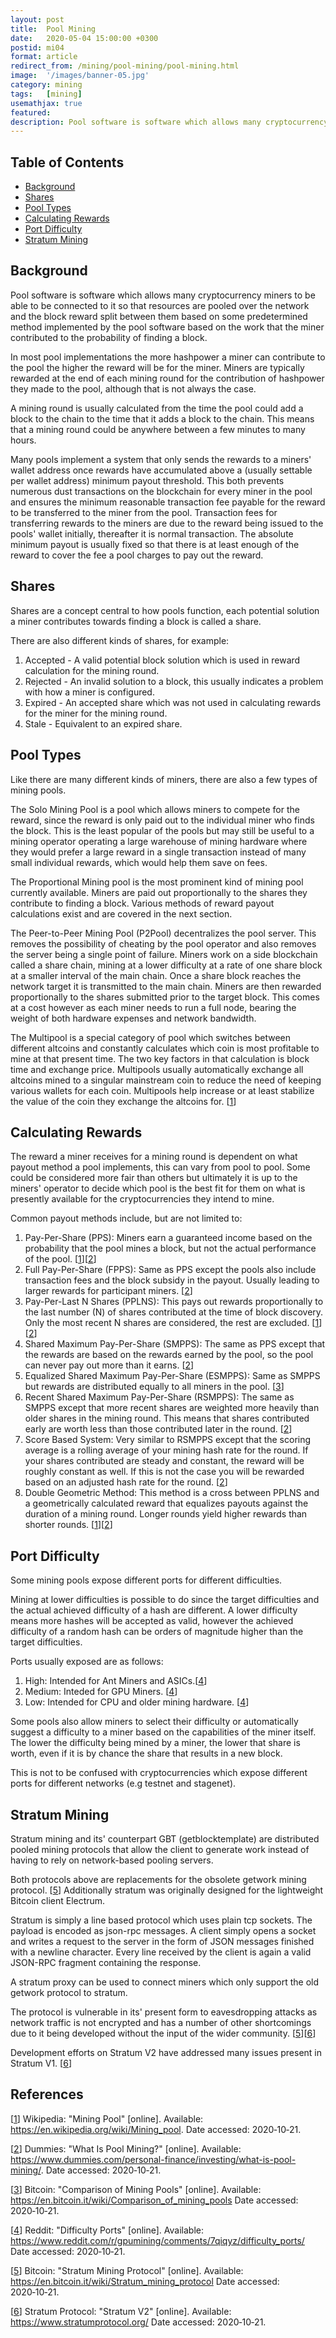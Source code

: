 ```yaml
---
layout: post
title:  Pool Mining
date:   2020-05-04 15:00:00 +0300
postid: mi04
format: article
redirect_from: /mining/pool-mining/pool-mining.html
image:  '/images/banner-05.jpg'
category: mining
tags:   [mining]
usemathjax: true
featured:
description: Pool software is software which allows many cryptocurrency miners to be able to be connected to it so that resources are pooled over the network...
---
```


## Table of Contents

- [Background](#background)
- [Shares](#shares)
- [Pool Types](#pool-types)
- [Calculating Rewards](#calculating-rewards)
- [Port Difficulty](#port-difficulty)
- [Stratum Mining](#calculating-rewards)


## Background

Pool software is software which allows many cryptocurrency miners to be able to be connected to it so that
resources are pooled over the network and the block reward split between them based on some predetermined method
implemented by the pool software based on the work that the miner contributed to the probability of finding a block.

In most pool implementations the more hashpower a miner can contribute to the pool the higher the reward will be for the miner.
Miners are typically rewarded at the end of each mining round for the contribution of hashpower they made to the pool,
although that is not always the case.

A mining round is usually calculated from the time the pool could add a block to
the chain to the time that it adds a block to the chain. This means that a mining round could be anywhere between a
few minutes to many hours.

Many pools implement a system that only sends the rewards to a miners' wallet address once rewards have accumulated
above a (usually settable per wallet address) minimum payout threshold. This both prevents numerous dust transactions on
the blockchain for every miner in the pool and ensures the minimum reasonable transaction fee payable for the reward to
be transferred to the miner from the pool. Transaction fees for transferring rewards to the miners are due to the reward
being issued to the pools' wallet initially, thereafter it is normal transaction. The absolute minimum payout is
usually fixed so that there is at least enough of the reward to cover the fee a pool charges to pay out the reward.

## Shares

Shares are a concept central to how pools function, each potential solution a miner contributes towards finding a block
is called a share.

There are also different kinds of shares, for example:
1) Accepted - A valid potential block solution which is used in reward calculation for the mining round.
2) Rejected - An invalid solution to a block, this usually indicates a problem with how a miner is configured.
3) Expired - An accepted share which was not used in calculating rewards for the miner for the mining round.
4) Stale - Equivalent to an expired share.

## Pool Types

Like there are many different kinds of miners, there are also a few types of mining pools.

The Solo Mining Pool is a pool which allows miners to compete for the reward, since the reward is only paid out to
the individual miner who finds the block. This is the least popular of the pools but may still be useful to
a mining operator operating a large warehouse of mining hardware where they would prefer a large reward in a single
transaction instead of many small individual rewards, which would help them save on fees.

The Proportional Mining pool is the most prominent kind of mining pool currently available. Miners are paid out
proportionally to the shares they contribute to finding a block. Various methods of reward payout calculations
exist and are covered in the next section.

The Peer-to-Peer Mining Pool (P2Pool) decentralizes the pool server. This removes the possibility of cheating by the
pool operator and also removes the server being a single point of failure. Miners work on a side blockchain called a
share chain, mining at a lower difficulty at a rate of one share block at a smaller interval of the main chain.
Once a share block reaches the network target it is transmitted to the main chain. Miners are then rewarded proportionally
to the shares submitted prior to the target block. This comes at a cost however as each miner needs to run a full node,
bearing the weight of both hardware expenses and network bandwidth.

The Multipool is a special category of pool which switches between different altcoins and constantly calculates which
coin is most profitable to mine at that present time. The two key factors in that calculation is block time and
exchange price. Multipools usually automatically exchange all altcoins mined to a singular mainstream coin to reduce the
need of keeping various wallets for each coin. Multipools help increase or at least stabilize the value of the coin they
exchange the altcoins for. [[1]]


## Calculating Rewards

The reward a miner receives for a mining round is dependent on what payout method a pool implements, this can
vary from pool to pool. Some could be considered more fair than others but ultimately it is up to the miners'
operator to decide which pool is the best fit for them on what is presently available for the cryptocurrencies
they intend to mine.

Common payout methods include, but are not limited to:
1) Pay-Per-Share (PPS): Miners earn a guaranteed income based on the probability that the pool mines a block, but
 not the actual performance of the pool. [[1]][[2]]
2) Full Pay-Per-Share (FPPS): Same as PPS except the pools also include transaction fees and the block subsidy in the
payout. Usually leading to larger rewards for participant miners. [[2]]
3) Pay-Per-Last N Shares (PPLNS): This pays out rewards proportionally to the last number (N) of shares contributed at
the time of block discovery. Only the most recent N shares are considered, the rest are excluded. [[1]][[2]]
4) Shared Maximum Pay-Per-Share (SMPPS): The same as PPS except that the rewards are based on the rewards earned by the
pool, so the pool can never pay out more than it earns. [[2]]
5) Equalized Shared Maximum Pay-Per-Share (ESMPPS): Same as SMPPS but rewards are distributed equally to all miners
in the pool. [[3]]
6) Recent Shared Maximum Pay-Per-Share (RSMPPS): The same as SMPPS except that more recent shares are weighted more
heavily than older shares in the mining round. This means that shares contributed early are worth less than
those contributed later in the round. [[2]]
7) Score Based System: Very similar to RSMPPS except that the scoring average is a rolling average of your mining hash
rate for the round. If your shares contributed are steady and constant, the reward will be roughly constant as well. If
this is not the case you will be rewarded based on an adjusted hash rate for the round. [[2]]
8) Double Geometric Method: This method is a cross between PPLNS and a geometrically calculated reward that equalizes
payouts against the duration of a mining round. Longer rounds yield higher rewards than shorter rounds. [[1]][[2]]

## Port Difficulty

Some mining pools expose different ports for different difficulties.

Mining at lower difficulties is possible to do since the target difficulties and the actual achieved difficulty of a hash
are different. A lower difficulty means more hashes will be accepted as valid, however the achieved difficulty of a random hash
can be orders of magnitude higher than the target difficulties.

Ports usually exposed are as follows:
1) High: Intended for Ant Miners and ASICs.[[4]]
2) Medium: Inteded for GPU Miners. [[4]]
3) Low: Intended for CPU and older mining hardware. [[4]]

Some pools also allow miners to select their difficulty or automatically suggest a difficulty to a miner based on the
capabilities of the miner itself. The lower the difficulty being mined by a miner, the lower that share is worth,
even if it is by chance the share that results in a new block.

This is not to be confused with cryptocurrencies which expose different ports for different networks (e.g testnet and stagenet).

## Stratum Mining

Stratum mining and its' counterpart GBT (getblocktemplate) are distributed pooled mining protocols that allow the client
to generate work instead of having to rely on network-based pooling servers.

Both protocols above are replacements for the obsolete getwork mining protocol. [[5]] Additionally stratum was
originally designed for the lightweight Bitcoin client Electrum.

Stratum is simply a line based protocol which uses plain tcp sockets. The payload is encoded as json-rpc messages. A
client simply opens a socket and writes a request to the server in the form of JSON messages finished with a newline
character. Every line received by the client is again a valid JSON-RPC fragment containing the response.

A stratum proxy can be used to connect miners which only support the old getwork protocol to stratum.

The protocol is vulnerable in its' present form to eavesdropping attacks as network traffic is not encrypted and has
a number of other shortcomings due to it being developed without the input of the wider community. [[5]][[6]]

Development efforts on Stratum V2 have addressed many issues present in Stratum V1. [[6]]

## References

[[1]] Wikipedia: "Mining Pool" [online]. Available: <https://en.wikipedia.org/wiki/Mining_pool>. Date accessed:
2020&#8209;10&#8209;21.

[1]: https://en.wikipedia.org/wiki/Mining_pool
"Mining Pool"

[[2]] Dummies: "What Is Pool Mining?" [online]. Available: <https://www.dummies.com/personal-finance/investing/what-is-pool-mining/>. Date accessed:
2020&#8209;10&#8209;21.

[2]: https://www.dummies.com/personal-finance/investing/what-is-pool-mining/
"Mining Pool"

[[3]] Bitcoin: "Comparison of Mining Pools" [online]. Available: <https://en.bitcoin.it/wiki/Comparison_of_mining_pools> Date accessed:
2020&#8209;10&#8209;21.

[3]: https://en.bitcoin.it/wiki/Comparison_of_mining_pools
"Comparison of Mining Pools"

[[4]] Reddit: "Difficulty Ports" [online]. Available: <https://www.reddit.com/r/gpumining/comments/7qiqyz/difficulty_ports/> Date accessed:
2020&#8209;10&#8209;21.

[4]: https://www.reddit.com/r/gpumining/comments/7qiqyz/difficulty_ports/
"Difficulty Ports"

[[5]] Bitcoin: "Stratum Mining Protocol" [online]. Available: <https://en.bitcoin.it/wiki/Stratum_mining_protocol> Date accessed:
2020&#8209;10&#8209;21.

[5]: https://en.bitcoin.it/wiki/Stratum_mining_protocol
"Stratum Mining Protocol"


[[6]] Stratum Protocol: "Stratum V2" [online]. Available: <https://www.stratumprotocol.org/> Date accessed:
2020&#8209;10&#8209;21.

[6]: https://www.stratumprotocol.org/
"Stratum Protocol"
